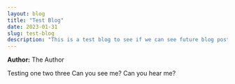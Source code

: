 ```yaml
---
layout: blog
title: "Test Blog"
date: 2023-01-31
slug: test-blog
description: "This is a test blog to see if we can see future blog posts."
---
```



**Author:** The Author

Testing one two three
Can you see me?
Can you hear me?

